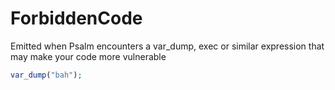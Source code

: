 # ForbiddenCode

Emitted when Psalm encounters a var_dump, exec or similar expression that may make your code more vulnerable

```php
var_dump("bah");
```
